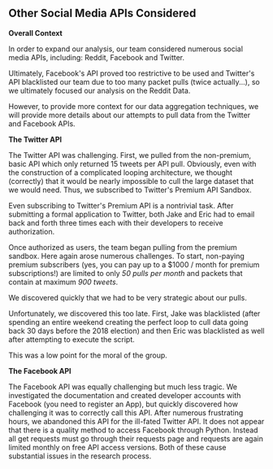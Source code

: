 ## Other Social Media APIs Considered

**Overall Context**

In order to expand our analysis, our team considered numerous social media APIs, including: Reddit, Facebook and Twitter.

Ultimately, Facebook's API proved too restrictive to be used and Twitter's API blacklisted our team due to too many packet pulls (twice actually...), so we ultimately focused our analysis on the Reddit Data.

However, to provide more context for our data aggregation techniques, we will provide more details about our attempts to pull data from the Twitter and Facebook APIs.

**The Twitter API**

The Twitter API was challenging. First, we pulled from the non-premium, basic API which only returned 15 tweets per API pull. Obviously, even with the construction of a complicated looping architecture, we thought (correctly) that it would be nearly impossible to cull the large dataset that we would need. Thus, we subscribed to Twitter's Premium API Sandbox.

Even subscribing to Twitter's Premium API is a nontrivial task. After submitting a formal application to Twitter, both Jake and Eric had to email back and forth three times each with their developers to receive authorization.

Once authorized as users, the team began pulling from the premium sandbox. Here again arose numerous challenges. To start, non-paying premium subscribers (yes, you can pay up to a $1000 / month for premium subscriptions!) are limited to only *50 pulls per month* and packets that contain at maximum *900 tweets*.

We discovered quickly that we had to be very strategic about our pulls.

Unfortunately, we discovered this too late. First, Jake was blacklisted (after spending an entire weekend creating the perfect loop to cull data going back 30 days before the 2018 election) and then Eric was blacklisted as well after attempting to execute the script.

This was a low point for the moral of the group.

**The Facebook API**

The Facebook API was equally challenging but much less tragic. We investigated the documentation and created developer accounts with Facebook (you need to register an App), but quickly discovered how challenging it was to correctly call this API. After numerous frustrating hours, we abandoned this API for the ill-fated Twitter API. It does not appear that there is a quality method to access Facebook through Python. Instead all get requests must go through their requests page and requests are again limited monthly on free API access versions. Both of these cause substantial issues in the research process.  
